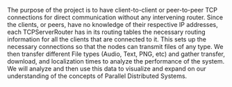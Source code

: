 The purpose of the project is to have client-to-client or peer-to-peer TCP connections for direct communication without any intervening router. Since the clients, or peers, have no knowledge of their respective IP addresses, each TCPServerRouter has in its routing tables the necessary routing information for all the clients that are connected to it. This sets up the necessary connections so that the nodes can transmit files of any type. We then transfer different File types (Audio, Text, PNG, etc) and gather transfer, download, and localization times to analyze the performance of the system. We will analyze and then use this data to visualize and expand on our understanding of the concepts of Parallel Distributed Systems.
